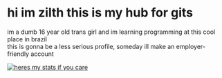 <h1>hi im zilth this is my hub for gits</h1>
<p>im a dumb 16 year old trans girl and im learning programming at this cool place in brazil<br>this is gonna be a less serious profile, someday ill make an employer-friendly account</p>

[![heres my stats if you care](https://github-readme-stats.vercel.app/api?username=treatsforzilth)](https://github.com/anuraghazra/github-readme-stats)
